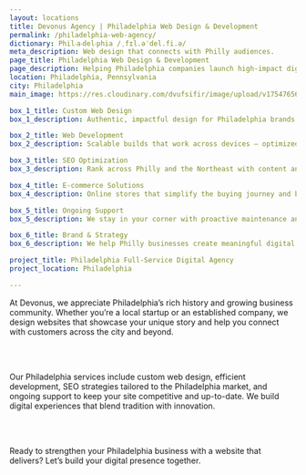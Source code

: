 ```yaml
---
layout: locations
title: Devonus Agency | Philadelphia Web Design & Development
permalink: /philadelphia-web-agency/
dictionary: Phil‧a‧del‧phia /ˌfɪl.əˈdel.fi.ə/
meta_description: Web design that connects with Philly audiences.
page_title: Philadelphia Web Design & Development
page_description: Helping Philadelphia companies launch high-impact digital platforms.
location: Philadelphia, Pennsylvania
city: Philadelphia
main_image: https://res.cloudinary.com/dvufsifir/image/upload/v1754765659/philadelphia_b4j88z.webp

box_1_title: Custom Web Design
box_1_description: Authentic, impactful design for Philadelphia brands who want to stand out online.

box_2_title: Web Development
box_2_description: Scalable builds that work across devices — optimized for performance and growth.

box_3_title: SEO Optimization
box_3_description: Rank across Philly and the Northeast with content and SEO that speaks your language.

box_4_title: E-commerce Solutions
box_4_description: Online stores that simplify the buying journey and boost your conversion rate.

box_5_title: Ongoing Support
box_5_description: We stay in your corner with proactive maintenance and updates.

box_6_title: Brand & Strategy
box_6_description: We help Philly businesses create meaningful digital brands that last.

project_title: Philadelphia Full-Service Digital Agency
project_location: Philadelphia

---
```


At Devonus, we appreciate Philadelphia’s rich history and growing business community. Whether you’re a local startup or an established company, we design websites that showcase your unique story and help you connect with customers across the city and beyond.

<br>  
<br>

Our Philadelphia services include custom web design, efficient development, SEO strategies tailored to the Philadelphia market, and ongoing support to keep your site competitive and up-to-date. We build digital experiences that blend tradition with innovation.

<br>  
<br>

Ready to strengthen your Philadelphia business with a website that delivers? Let’s build your digital presence together.
